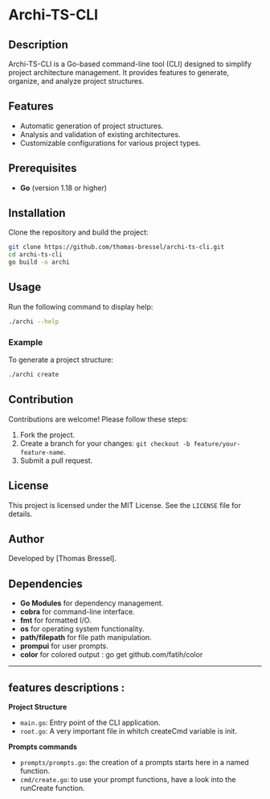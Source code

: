 # Archi-TS-CLI

## Description
Archi-TS-CLI is a Go-based command-line tool (CLI) designed to simplify project architecture management. It provides features to generate, organize, and analyze project structures.

## Features
- Automatic generation of project structures.
- Analysis and validation of existing architectures.
- Customizable configurations for various project types.

## Prerequisites
- **Go** (version 1.18 or higher)

## Installation
Clone the repository and build the project:
```bash
git clone https://github.com/thomas-bressel/archi-ts-cli.git
cd archi-ts-cli
go build -o archi
```

## Usage
Run the following command to display help:
```bash
./archi --help
```

### Example
To generate a project structure:
```bash
./archi create
```

## Contribution
Contributions are welcome! Please follow these steps:
1. Fork the project.
2. Create a branch for your changes: `git checkout -b feature/your-feature-name`.
3. Submit a pull request.

## License
This project is licensed under the MIT License. See the `LICENSE` file for details.

## Author
Developed by [Thomas Bressel].

## Dependencies
- **Go Modules** for dependency management.
- **cobra** for command-line interface.
- **fmt** for formatted I/O.
- **os** for operating system functionality.
- **path/filepath** for file path manipulation.
- **prompui** for user prompts.
- **color** for colored output : go get github.com/fatih/color


____________________________________

## features descriptions :

**Project Structure**
- `main.go`: Entry point of the CLI application.
- `root.go`: A very important file in whitch createCmd variable is init.

**Prompts commands**
- `prompts/prompts.go`: the creation of a prompts starts here in a named function.
- `cmd/create.go`: to use your prompt functions, have a look into the runCreate function.
